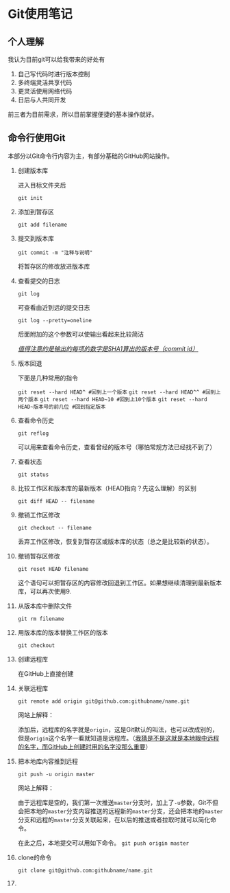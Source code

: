 # Git使用笔记

## 个人理解

我认为目前git可以给我带来的好处有

1. 自己写代码时进行版本控制
2. 多终端灵活共享代码
3. 更灵活使用网络代码
4. 日后与人共同开发

前三者为目前需求，所以目前掌握便捷的基本操作就好。

## 命令行使用Git

本部分以Git命令行内容为主，有部分基础的GitHub网站操作。

1. 创建版本库

    进入目标文件夹后

    `git init`

2. 添加到暂存区

    `git add filename`

3. 提交到版本库

    `git commit -m "注释与说明"`

    将暂存区的修改放进版本库

4. 查看提交的日志

    `git log`

    可查看由近到远的提交日志

    `git log --pretty=oneline`

    后面附加的这个参数可以使输出看起来比较简洁

    <u>*值得注意的是输出的每项的数字是SHA1算出的版本号（commit id）*</u>

5. 版本回退

    下面是几种常用的指令

    `git reset --hard HEAD^ #回到上一个版本`
    `git reset --hard HEAD^^ #回到上两个版本`
    `git reset --hard HEAD~10 #回到上10个版本`
    `git reset --hard HEAD~版本号的前几位 #回到指定版本`
   
6. 查看命令历史

    `git reflog`

    可以用来查看命令历史，查看曾经的版本号（哪怕常规方法已经找不到了）

7. 查看状态

    `git status`

8. 比较工作区和版本库的最新版本（HEAD指向？先这么理解）的区别

    `git diff HEAD -- filename`

9. 撤销工作区修改

    `git checkout -- filename`

    丢弃工作区修改，恢复到暂存区或版本库的状态（总之是比较新的状态）。

10. 撤销暂存区修改

    `git reset HEAD filename`

    这个语句可以把暂存区的内容修改回退到工作区。如果想继续清理到最新版本库，可以再次使用9.

11. 从版本库中删除文件

    `git rm filename`

12. 用版本库的版本替换工作区的版本

    `git checkout`

13. 创建远程库

    在GitHub上直接创建

14. 关联远程库

    `git remote add origin git@github.com:githubname/name.git`

    网站上解释：

    添加后，远程库的名字就是`origin`，这是Git默认的叫法，也可以改成别的，但是`origin`这个名字一看就知道是远程库。（<u>我猜是不是这就是本地眼中远程的名字，而GitHub上创建时用的名字没那么重要</u>）

15. 把本地库内容推到远程

    `git push -u origin master`

    网站上解释：

    由于远程库是空的，我们第一次推送`master`分支时，加上了`-u`参数，Git不但会把本地的`master`分支内容推送的远程新的`master`分支，还会把本地的`master`分支和远程的`master`分支关联起来，在以后的推送或者拉取时就可以简化命令。

    在此之后，本地提交可以用如下命令。
    `git push origin master`

16. clone的命令

     `git clone git@github.com:githubname/name.git`

17. 





















